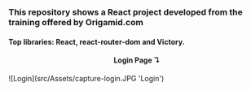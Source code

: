 ### This repository shows a React project developed from the training offered by Origamid.com
#### Top libraries: React, react-router-dom and Victory.

<center><h4> Login Page ↴ </h4> </center>
![Login](src/Assets/capture-login.JPG 'Login')
